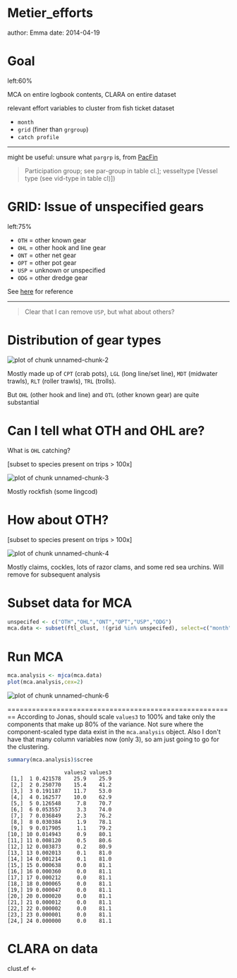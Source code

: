 Metier_efforts
========================================================
author: Emma
date: 2014-04-19




Goal
========================================================
left:60%


MCA on entire logbook contents, CLARA on entire dataset

relevant effort variables to cluster from fish ticket dataset

+ `month`
+ `grid` (finer than `grgroup`)
+ `catch profile`

***
might be useful: unsure what `pargrp` is, from [PacFin](http://pacfin.psmfc.org/pacfin_pub/table_cols.php)
> Participation group; see par-group in table cl.]; vesseltype [Vessel type (see vid-type in table cl)])

GRID: Issue of unspecified gears
========================================================
left:75%

+ `OTH` = other known gear
+ `OHL` = other hook and line gear
+ `ONT` = other net gear
+ `OPT` = other pot gear
+ `USP` = unknown or unspecified
+ `ODG` = other dredge gear

See [here](http://pacfin.psmfc.org/pacfin_pub/data_rpts_pub/code_lists/gr_tree.txt) for reference
***
>Clear that I can remove `USP`, but what about others? 

Distribution of gear types
========================================================
![plot of chunk unnamed-chunk-2](effort-figure/unnamed-chunk-2.png) 

Mostly made up of `CPT` (crab pots), `LGL` (long line/set line), `MDT` (midwater trawls), `RLT` (roller trawls), `TRL` (trolls). 

But `OHL` (other hook and line) and `OTL` (other known gear) are quite substantial 

Can I tell what OTH and OHL are?
========================================================
What is `OHL` catching? 

[subset to species present on trips > 100x]

![plot of chunk unnamed-chunk-3](effort-figure/unnamed-chunk-3.png) 

Mostly rockfish (some lingcod)

How about OTH?
========================================================
[subset to species present on trips > 100x]

![plot of chunk unnamed-chunk-4](effort-figure/unnamed-chunk-4.png) 


Mostly claims, cockles, lots of razor clams, and some red sea urchins. Will remove for subsequent analysis 

Subset data for MCA
========================================================

```r
unspecifed <- c("OTH","OHL","ONT","OPT","USP","ODG")
mca.data <- subset(ftl_clust, !(grid %in% unspecifed), select=c("month","grid","catch_profile")) 
```


Run MCA
========================================================

```r
mca.analysis <- mjca(mca.data)
plot(mca.analysis,cex=2)
```

<img src="effort-figure/unnamed-chunk-6.png" title="plot of chunk unnamed-chunk-6" alt="plot of chunk unnamed-chunk-6" style="display: block; margin: auto;" />


========================================================
According to Jonas, should scale `values3` to 100% and take only the components that make up 80% of the variance. Not sure where the component-scaled type data exist in the `mca.analysis` object. Also I don't have that many column variables now (only 3), so am just going to go for the clustering.


```r
summary(mca.analysis)$scree
```

```
                  values2 values3
 [1,]  1 0.421578    25.9    25.9
 [2,]  2 0.250770    15.4    41.2
 [3,]  3 0.191187    11.7    53.0
 [4,]  4 0.162577    10.0    62.9
 [5,]  5 0.126548     7.8    70.7
 [6,]  6 0.053557     3.3    74.0
 [7,]  7 0.036849     2.3    76.2
 [8,]  8 0.030384     1.9    78.1
 [9,]  9 0.017905     1.1    79.2
[10,] 10 0.014943     0.9    80.1
[11,] 11 0.008120     0.5    80.6
[12,] 12 0.003873     0.2    80.9
[13,] 13 0.002013     0.1    81.0
[14,] 14 0.001214     0.1    81.0
[15,] 15 0.000638     0.0    81.1
[16,] 16 0.000360     0.0    81.1
[17,] 17 0.000212     0.0    81.1
[18,] 18 0.000065     0.0    81.1
[19,] 19 0.000047     0.0    81.1
[20,] 20 0.000020     0.0    81.1
[21,] 21 0.000012     0.0    81.1
[22,] 22 0.000002     0.0    81.1
[23,] 23 0.000001     0.0    81.1
[24,] 24 0.000000     0.0    81.1
```


CLARA on data
========================================================
clust.ef <- 
